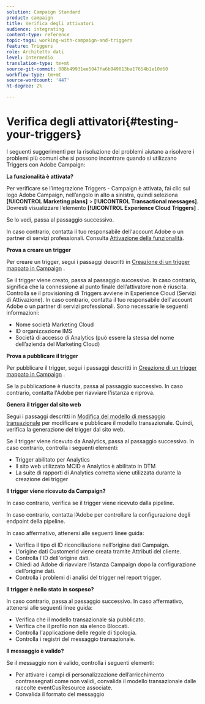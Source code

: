 ```yaml
---
solution: Campaign Standard
product: campaign
title: Verifica degli attivatori
audience: integrating
content-type: reference
topic-tags: working-with-campaign-and-triggers
feature: Triggers
role: Architetto dati
level: Intermedio
translation-type: tm+mt
source-git-commit: 088b49931ee5047fa6b949813ba17654b1e10d60
workflow-type: tm+mt
source-wordcount: '447'
ht-degree: 2%

---
```



# Verifica degli attivatori{#testing-your-triggers}

I seguenti suggerimenti per la risoluzione dei problemi aiutano a risolvere i problemi più comuni che si possono incontrare quando si utilizzano Triggers con Adobe Campaign:

**La funzionalità è attivata?**

Per verificare se l’integrazione Triggers - Campaign è attivata, fai clic sul logo Adobe Campaign, nell’angolo in alto a sinistra, quindi seleziona **[!UICONTROL Marketing plans]** > **[!UICONTROL Transactional messages]**. Dovresti visualizzare l’elemento **[!UICONTROL Experience Cloud Triggers]** .

Se lo vedi, passa al passaggio successivo.

In caso contrario, contatta il tuo responsabile dell&#39;account Adobe o un partner di servizi professionali. Consulta [Attivazione della funzionalità](../../integrating/using/configuring-triggers-in-experience-cloud.md#activating-the-functionality).

**Prova a creare un trigger**

Per creare un trigger, segui i passaggi descritti in [Creazione di un trigger mappato in Campaign](../../integrating/using/using-triggers-in-campaign.md#creating-a-mapped-trigger-in-campaign) .

Se il trigger viene creato, passa al passaggio successivo. In caso contrario, significa che la connessione al punto finale dell’attivatore non è riuscita. Controlla se il provisioning di Triggers avviene in Experience Cloud (Servizi di Attivazione). In caso contrario, contatta il tuo responsabile dell&#39;account Adobe o un partner di servizi professionali. Sono necessarie le seguenti informazioni:

* Nome società Marketing Cloud
* ID organizzazione IMS
* Società di accesso di Analytics (può essere la stessa del nome dell’azienda del Marketing Cloud)

**Prova a pubblicare il trigger**

Per pubblicare il trigger, segui i passaggi descritti in [Creazione di un trigger mappato in Campaign](../../integrating/using/using-triggers-in-campaign.md#creating-a-mapped-trigger-in-campaign) .

Se la pubblicazione è riuscita, passa al passaggio successivo. In caso contrario, contatta l&#39;Adobe per riavviare l&#39;istanza e riprova.

**Genera il trigger dal sito web**

Segui i passaggi descritti in [Modifica del modello di messaggio transazionale](../../integrating/using/using-triggers-in-campaign.md#editing-the-transactional-message-template) per modificare e pubblicare il modello transazionale. Quindi, verifica la generazione del trigger dal sito web.

Se il trigger viene ricevuto da Analytics, passa al passaggio successivo. In caso contrario, controlla i seguenti elementi:

* Trigger abilitato per Analytics
* Il sito web utilizzato MCID e Analytics è abilitato in DTM
* La suite di rapporti di Analytics corretta viene utilizzata durante la creazione dei trigger

**Il trigger viene ricevuto da Campaign?**

In caso contrario, verifica se il trigger viene ricevuto dalla pipeline.

In caso contrario, contatta l’Adobe per controllare la configurazione degli endpoint della pipeline.

In caso affermativo, attenersi alle seguenti linee guida:

* Verifica il tipo di ID riconciliazione nell’origine dati Campaign.
* L&#39;origine dati CustomerId viene creata tramite Attributi del cliente.
* Controlla l&#39;ID dell&#39;origine dati.
* Chiedi ad Adobe di riavviare l’istanza Campaign dopo la configurazione dell’origine dati.
* Controlla i problemi di analisi del trigger nel report trigger.

**Il trigger è nello stato in sospeso?**

In caso contrario, passa al passaggio successivo. In caso affermativo, attenersi alle seguenti linee guida:

* Verifica che il modello transazionale sia pubblicato.
* Verifica che il profilo non sia elenco Bloccati.
* Controlla l&#39;applicazione delle regole di tipologia.
* Controlla i registri del messaggio transazionale.

**Il messaggio è valido?**

Se il messaggio non è valido, controlla i seguenti elementi:

* Per attivare i campi di personalizzazione dell’arricchimento contrassegnati come non validi, convalida il modello transazionale dalle raccolte eventCusResource associate.
* Convalida il formato del messaggio

